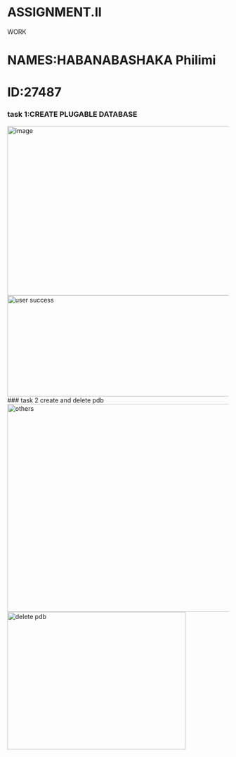 # ASSIGNMENT.II
WORK
# NAMES:HABANABASHAKA Philimi
# ID:27487
 ### task 1:CREATE PLUGABLE DATABASE

<img width="683" height="385" alt="image" src="https://github.com/user-attachments/assets/acf258ff-2d28-437d-aeab-d58172ac8bf4" />

<img width="551" height="230" alt="user success" src="https://github.com/user-attachments/assets/cd7f0be9-4a99-41dc-9874-45f6add403ee" />
### task 2 create and delete pdb


<img width="516" height="473" alt="others" src="https://github.com/user-attachments/assets/0597f427-22fc-4c0d-83bf-78a1cb93f85e" />



<img width="406" height="313" alt="delete pdb" src="https://github.com/user-attachments/assets/a335b307-8b97-4452-8032-5569c0b4151e" />
